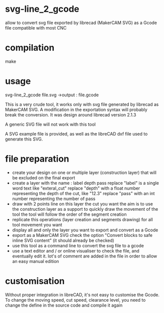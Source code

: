 ﻿# svg-line_2_gcode 
allow to convert svg file exported by librecad (MakerCAM SVG)
as a Gcode file compatible with most CNC
	
# compilation
make

# usage
svg-line_2_gcode file.svg
->output : file.gcode

This is a very crude tool, it works only with svg file generated by librecad 
as MakerCAM SVG. A modification in the exportation syntax will probably break
the conversion. It was design around librecad version 2.1.3

A generic SVG file will not work with this tool

A SVG example file is provided, as well as the libreCAD dxf file used to generate this SVG.

# file preparation
- create your design on one or multiple layer (construction layer) that will be excluded on the final export
- create a layer with the name : label depth pass
	replace "label" is a single word text like "exteral_cut"
	replace "depth" with a float number representing the depth of the cut, like "12.3"
	replace "pass" with an int number representing the number of pass
- draw with 2 points line on this layer the cut you want
	the aim is to use the construction layer as a support to quickly draw the movement of the tool
	the tool will follow the order of the segment creation
- replicate this operations (layer creation and segments drawing) for all tool movement you want
- display all and only the layer you want to export and convert as a Gcode
- export as a MakerCAM SVG
	check the option "Convert blocks to safe inline SVG content" (it should already be checked)
- use this tool as a command line to convert the svg file to a gcode
- use a text editor and / or online visualiser to check the file, and eventually edit it. 
	lot's of comment are added in the file in order to allow an easy manual edition

# customisation
Without proper integration in libreCAD, it's not easy to customise the Gcode.
To change the moving speed, cut speed, clearance level, you need to change the 
define in the source code and compile it again

